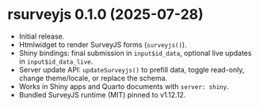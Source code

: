 
# rsurveyjs 0.1.0 (2025-07-28)

- Initial release.
- Htmlwidget to render SurveyJS forms (`surveyjs()`).
- Shiny bindings: final submission in `input$id_data`, optional live updates in `input$id_data_live`.
- Server update API: `updateSurveyjs()` to prefill data, toggle read-only, change theme/locale, or replace the schema.
- Works in Shiny apps and Quarto documents with `server: shiny`.
- Bundled SurveyJS runtime (MIT) pinned to v1.12.12.

